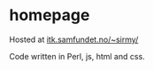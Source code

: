# homepage

Hosted at [itk.samfundet.no/~sirmy/](https://itk.samfundet.no/~sirmy/)

Code written in Perl, js, html and css.
